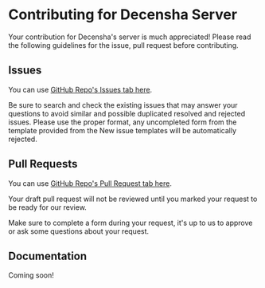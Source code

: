 # Contributing for Decensha Server

Your contribution for Decensha's server is much appreciated! Please read the following guidelines for the issue, pull request before contributing.

## Issues
You can use [GitHub Repo's Issues tab here](https://github.com/leafstudiosDot/decensha/issues).

Be sure to search and check the existing issues that may answer your questions to avoid similar and possible duplicated resolved and rejected issues. Please use the proper format, any uncompleted form from the template provided from the New issue templates will be automatically rejected.

## Pull Requests
You can use [GitHub Repo's Pull Request tab here](https://github.com/leafstudiosDot/decensha/pulls).

Your draft pull request will not be reviewed until you marked your request to be ready for our review.

Make sure to complete a form during your request, it's up to us to approve or ask some questions about your request.

## Documentation
Coming soon!